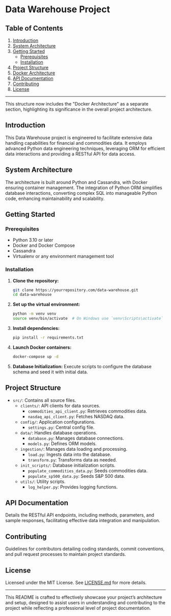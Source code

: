 # Data Warehouse Project

## Table of Contents

1. [Introduction](#introduction)
2. [System Architecture](#system-architecture)
3. [Getting Started](#getting-started)
    - [Prerequisites](#prerequisites)
    - [Installation](#installation)
4. [Project Structure](#project-structure)
5. [Docker Architecture](#docker-architecture)
6. [API Documentation](#api-documentation)
7. [Contributing](#contributing)
8. [License](#license)

---

This structure now includes the "Docker Architecture" as a separate section, highlighting its significance in the
overall project architecture.

## Introduction

This Data Warehouse project is engineered to facilitate extensive data handling capabilities for financial and
commodities data. It employs advanced Python data engineering techniques, leveraging ORM for efficient data interactions
and providing a RESTful API for data access.

## System Architecture

The architecture is built around Python and Cassandra, with Docker ensuring container management. The integration of
Python ORM simplifies database interactions, converting complex SQL into manageable Python code, enhancing
maintainability and scalability.

## Getting Started

### Prerequisites

- Python 3.10 or later
- Docker and Docker Compose
- Cassandra
- Virtualenv or any environment management tool

### Installation

1. **Clone the repository:**
   ```bash
   git clone https://yourrepository.com/data-warehouse.git
   cd data-warehouse
   ```

2. **Set up the virtual environment:**
   ```bash
   python -m venv venv
   source venv/bin/activate  # On Windows use `venv\Scripts\activate`
   ```

3. **Install dependencies:**
   ```bash
   pip install -r requirements.txt
   ```

4. **Launch Docker containers:**
   ```bash
   docker-compose up -d
   ```

5. **Database Initialization:**
   Execute scripts to configure the database schema and seed it with initial data.

## Project Structure

- `src/`: Contains all source files.
    - `clients/`: API clients for data sources.
        - `commodities_api_client.py`: Retrieves commodities data.
        - `nasdaq_api_client.py`: Fetches NASDAQ data.
    - `config/`: Application configurations.
        - `settings.py`: Central config file.
    - `data/`: Handles database operations.
        - `database.py`: Manages database connections.
        - `models.py`: Defines ORM models.
    - `ingestion/`: Manages data loading and processing.
        - `load.py`: Ingests data into the database.
        - `transform.py`: Transforms data as needed.
    - `init_scripts/`: Database initialization scripts.
        - `populate_commodities_data.py`: Seeds commodities data.
        - `populate_sp500_data.py`: Seeds S&P 500 data.
    - `utils/`: Utility scripts.
        - `log_helper.py`: Provides logging functions.

## API Documentation

Details the RESTful API endpoints, including methods, parameters, and sample responses, facilitating effective data
integration and manipulation.

## Contributing

Guidelines for contributors detailing coding standards, commit conventions, and pull request processes to maintain
project standards.

## License

Licensed under the MIT License. See [LICENSE.md](LICENSE) for more details.

---

This README is crafted to effectively showcase your project’s architecture and setup, designed to assist users in
understanding and contributing to the project while reflecting a professional level of project documentation.
